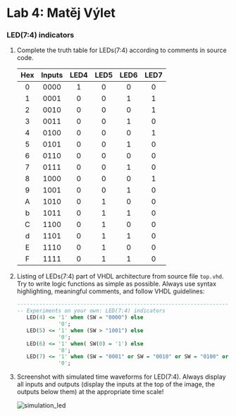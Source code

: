 # Lab 4: Matěj Výlet

### LED(7:4) indicators

1. Complete the truth table for LEDs(7:4) according to comments in source code.

   | **Hex** | **Inputs** | **LED4** | **LED5** | **LED6** | **LED7** |
   | :-: | :-: | :-: | :-: | :-: | :-: |
   | 0 | 0000 |1 |0 |0 | 0 |
   | 1 | 0001 |0 |0 |1 | 1 |
   | 2 | 0010 |0 |0 |0 | 1 |
   | 3 | 0011 |0 |0 |1 | 0 |
   | 4 | 0100 |0 |0 |0 | 1 |
   | 5 | 0101 |0 |0 |1 | 0 |
   | 6 | 0110 |0 |0 |0 | 0 |
   | 7 | 0111 |0 |0 |1 | 0 |
   | 8 | 1000 |0 |0 |0 | 1 |
   | 9 | 1001 |0 |0 |1 | 0 |
   | A | 1010 |0 |1 |0 | 0 |
   | b | 1011 |0 |1 |1 | 0 |
   | C | 1100 |0 |1 |0 | 0 |
   | d | 1101 |0 |1 |1 | 0 |
   | E | 1110 |0 |1 |0 | 0 |
   | F | 1111 |0 |1 |1 | 0 |

2. Listing of LEDs(7:4) part of VHDL architecture from source file `top.vhd`. Try to write logic functions as simple as possible. Always use syntax highlighting, meaningful comments, and follow VHDL guidelines:

   ```vhdl
   --------------------------------------------------------------------
   -- Experiments on your own: LED(7:4) indicators
      LED(4) <= '1' when (SW = "0000") else
                '0'; 
      LED(5) <= '1' when (SW > "1001") else
                '0';
      LED(6) <= '1' when( SW(0) = '1') else
                '0';
      LED(7) <= '1' when (SW = "0001" or SW = "0010" or SW = "0100" or SW = "1000") else
                '0';
   ```

3. Screenshot with simulated time waveforms for LED(7:4). Always display all inputs and outputs (display the inputs at the top of the image, the outputs below them) at the appropriate time scale!

   ![simulation_led](https://user-images.githubusercontent.com/124773189/222183555-0815b6bf-34b0-45fd-8248-103fbbc18b8d.png)

